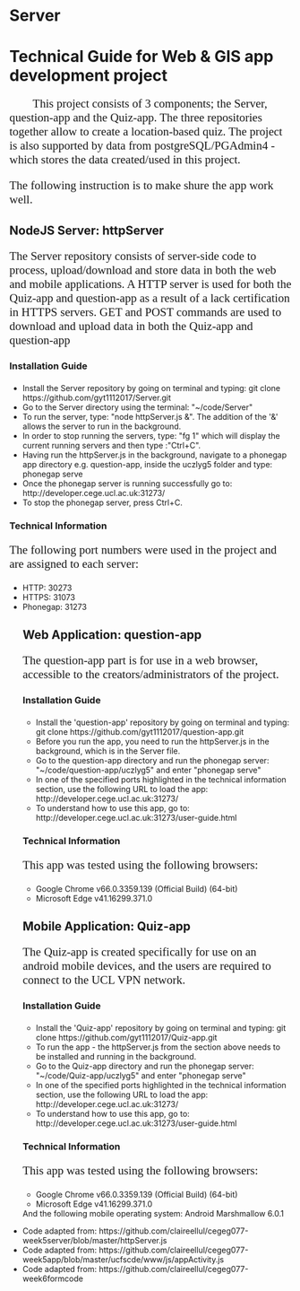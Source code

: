 # Server


<h1>Technical Guide for Web & GIS app development project </h1>
<p style="font-family:calibri;font-size:150%;"> 
          This project consists of 3 components; the Server, question-app and the Quiz-app. The  three repositories together allow to create a location-based quiz. The project is also supported by data from postgreSQL/PGAdmin4 - which stores the data created/used in this project.</p>
          <p style="font-family:calibri;font-size:150%;"> 
            The following instruction is to make shure the app work well. </p>
          
<h2> NodeJS Server: httpServer </h2>
          <p style="font-family:calibri;font-size:150%;"> 
                                                        The Server repository consists of server-side code to 
                                                        process, upload/download and store data in both the web and mobile
                                                        applications. A HTTP server is used for both the Quiz-app and question-app as a result of a lack certification in HTTPS servers. GET and POST commands are used to download and upload data in both the Quiz-app and question-app</p>

<h3> Installation Guide </h3>
          <p style="font-family:calibri;font-size:150%;">
          <ul>
          <li>Install the Server repository by going on terminal and typing: git clone https://github.com/gyt1112017/Server.git </li>
          <li>Go to the Server directory using the terminal: "~/code/Server"</li>
          <li>To run the server, type: "node httpServer.js &". The addition of the '&' allows the server to run in the background.</li>
          <li>In order to stop running the servers, type: "fg 1" which will display the current running servers and then type :"Ctrl+C". 
          <li> Having run the httpServer.js in the background, navigate to a phonegap app directory e.g. question-app, inside the uczlyg5 folder and type: phonegap serve
          </li>
            <li>Once the phonegap server is running successfully go to: http://developer.cege.ucl.ac.uk:31273/</li>
          <li>To stop the phonegap server, press Ctrl+C.</li>
          </ul></p>

<h3> Technical Information </h3>
<p style="font-family:calibri;font-size:150%;">
The following port numbers were used in the project and are assigned to each server:
<ul>
          <li>HTTP: 30273</li>
          <li>HTTPS: 31073</li>
          <li>Phonegap: 31273</li>
                                                  
<h2> Web Application: question-app </h2>
<p style="font-family:calibri;font-size:150%;"> 
  The question-app part is for use in a web browser, accessible to the creators/administrators of the project. </p>

<h3> Installation Guide </h3>
<p style="font-family:calibri; font-size:150%;">
<ul>
<li>Install the 'question-app' repository by going on terminal and typing: git clone https://github.com/gyt1112017/question-app.git </li>
<li> Before you run the app, you need to run the httpServer.js in the background, which is in the Server file.</li>
<li> Go to the question-app directory and run the phonegap server: "~/code/question-app/uczlyg5" and enter "phonegap serve"</li>
<li> In one of the specified ports highlighted in the technical information section, use the following URL to load the app: http://developer.cege.ucl.ac.uk:31273/ </li>
<li>To understand how to use this app, go to: http://developer.cege.ucl.ac.uk:31273/user-guide.html </li></ul></p>

<h3> Technical Information </h3>
<p style="font-family:calibri; font-size:150%;"> 
This app was tested using the following browsers:
          <ul>
          <li>Google Chrome v66.0.3359.139 (Official Build) (64-bit)</li>
          <li>Microsoft Edge v41.16299.371.0</li>
          </ul></p>

<h2>Mobile Application: Quiz-app </h2>
<p style="font-family:calibri;font-size:150%;">The Quiz-app is created specifically for use on an android mobile devices,  and the users are required to connect to the UCL VPN network.</p>

<h3> Installation Guide </h3>
<p style="font-family:calibri; font-size:150%;">
<ul>
<li> Install the 'Quiz-app' repository by going on terminal and typing: git clone https://github.com/gyt1112017/Quiz-app.git </li>
<li> To run the app - the httpServer.js from the section above needs to be installed and running in the background. </li>
<li> Go to the Quiz-app directory and run the phonegap server: "~/code/Quiz-app/uczlyg5" and enter "phonegap serve"</li>
<li> In one of the specified ports highlighted in the technical information section, use the following URL to load the app: http://developer.cege.ucl.ac.uk:31273/ </li>
<li> To understand how to use this app, go to: http://developer.cege.ucl.ac.uk:31273/user-guide.html </li></ul></p>

<h3> Technical Information </h3>
<p style="font-family:calibri; font-size:150%;"> 
This app was tested using the following browsers:
          <ul>
          <li>Google Chrome v66.0.3359.139 (Official Build) (64-bit)</li>
          <li>Microsoft Edge v41.16299.371.0</li>
          </ul>
And the following mobile operating system:
          Android Marshmallow 6.0.1</p>

<li>Code adapted from: https://github.com/claireellul/cegeg077-week5server/blob/master/httpServer.js</li>
<li>Code adapted from: https://github.com/claireellul/cegeg077-week5app/blob/master/ucfscde/www/js/appActivity.js</li>
<li>Code adapted from: https://github.com/claireellul/cegeg077-week6formcode</li>
